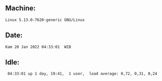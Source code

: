 ## Machine:
```
Linux 5.13.0-7620-generic GNU/Linux
```
## Date:
```
Kam 20 Jan 2022 04:33:01  WIB
```
## Idle:
```
 04:33:01 up 1 day, 19:41,  1 user,  load average: 0,72, 0,31, 0,24
```
